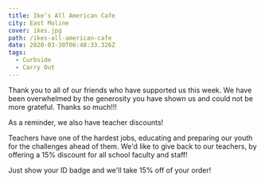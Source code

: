 ```yaml
---
title: Ike’s All American Cafe
city: East Moline
cover: ikes.jpg
path: /ikes-all-american-cafe
date: 2020-03-30T06:48:33.326Z
tags:
  - Curbside
  - Carry Out
---
```

Thank you to all of our friends who have supported us this week. We have been overwhelmed by the generosity you have shown us and could not be more grateful. Thanks so much!!!

As a reminder, we also have teacher discounts!

Teachers have one of the hardest jobs, educating and preparing our youth for the challenges ahead of them. We'd like to give back to our teachers, by offering a 15% discount for all school faculty and staff! 

Just show your ID badge and we'll take 15% off of your order!